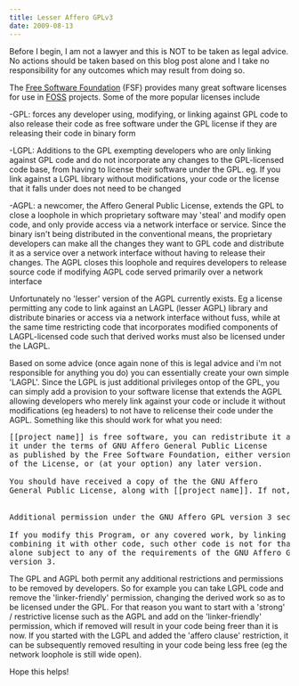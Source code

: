 ```yaml
---
title: Lesser Affero GPLv3
date: 2009-08-13
---
```


Before I begin, I am not a lawyer and this is NOT to be taken as legal advice. No actions should be taken based on this blog post alone and I take no responsibility for any outcomes which may result from doing so.

The <a href="http://fsf.org">Free Software Foundation</a> (FSF) provides many great software licenses for use in <a href="http://en.wikipedia.org/wiki/Free_and_open_source_software">FOSS</a> projects. Some of the more popular licenses include

-GPL: forces any developer using, modifying, or linking against GPL code to also release their code as free software under the GPL license if they are releasing their code in binary form

-LGPL: Additions to the GPL exempting developers who are only linking against GPL code and do not incorporate any changes to the GPL-licensed code base, from having to license their software under the GPL. eg. If you link against a LGPL library without modifications, your code or the license that it falls under does not need to be changed

-AGPL: a newcomer, the Affero General Public License, extends the GPL to close a loophole in which proprietary software may 'steal' and modify open code, and only provide access via a network interface or service. Since the binary isn't being distributed in the conventional means, the proprietary developers can make all the changes they want to GPL code and distribute it as a service over a network interface without having to release their changes. The AGPL closes this loophole and requires developers to release source code if modifying AGPL code served  primarily over a network interface<br/>

Unfortunately no 'lesser' version of the AGPL currently exists. Eg a license permitting any code to link against an LAGPL (lesser AGPL) library and distribute binaries or access via a network interface without fuss, while at the same time restricting code that incorporates modified components of LAGPL-licensed code such that derived works must also be licensed under the LAGPL.

Based on some advice (once again none of this is legal advice and i'm not responsible for anything you do) you can essentially create your own simple 'LAGPL'. Since the LGPL is just additional privileges ontop of the GPL, you can simply add a provision to your software license that extends the AGPL allowing developers who merely link against your code or include it without modifications (eg headers) to not have to relicense their code under the AGPL. Something like this should work for what you need:

<pre>
[[project name]] is free software, you can redistribute it and/or modify
it under the terms of GNU Affero General Public License
as published by the Free Software Foundation, either version 3
of the License, or (at your option) any later version.

You should have received a copy of the the GNU Affero
General Public License, along with [[project name]]. If not, see
<http://www.gnu.org/licenses/>

Additional permission under the GNU Affero GPL version 3 section 7:

If you modify this Program, or any covered work, by linking or
combining it with other code, such other code is not for that reason
alone subject to any of the requirements of the GNU Affero GPL
version 3.
</pre>

The GPL and AGPL both permit any additional restrictions and permissions to be removed by developers. So for example you can take LGPL code and remove the 'linker-friendly' permission, changing the derived work so as to be licensed under the GPL. For that reason you want to start with a 'strong' / restrictive license such as the AGPL and add on the 'linker-friendly' permission, which if removed will result in your code being freer than it is now. If you started with the LGPL and added the 'affero clause' restriction, it can be subsequently removed resulting in your code being less free (eg the network loophole is still wide open). 

Hope this helps!
